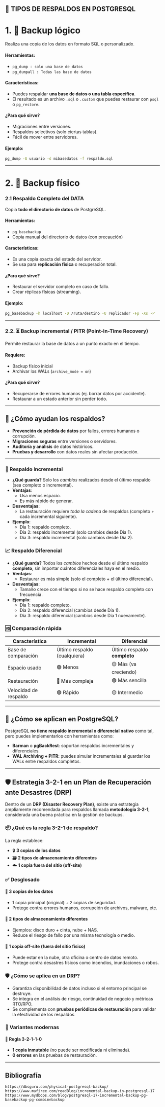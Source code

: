 
## 🧱 TIPOS DE RESPALDOS EN POSTGRESQL

# 1. 🧠 **Backup lógico**
Realiza una copia de los datos en formato SQL o personalizado.

#### Herramientas:
- `pg_dump : solo una base de datos`
- `pg_dumpall : Todas las base de datos`

#### Características:
- Puedes respaldar **una base de datos o una tabla específica**.
- El resultado es un archivo `.sql` o `.custom` que puedes restaurar con `psql` o `pg_restore`.

#### ¿Para qué sirve?
- Migraciones entre versiones.
- Respaldos selectivos (solo ciertas tablas).
- Fácil de mover entre servidores.

#### Ejemplo:
```bash
pg_dump -U usuario -d mibasedatos -f respaldo.sql
```

---

# 2. 💽 **Backup físico**


### 2.1 Respaldo Completo del DATA 
Copia **todo el directorio de datos** de PostgreSQL.

#### Herramientas:
- `pg_basebackup`
- Copia manual del directorio de datos (con precaución)

#### Características:
- Es una copia exacta del estado del servidor.
- Se usa para **replicación física** o recuperación total.

#### ¿Para qué sirve?
- Restaurar el servidor completo en caso de fallo.
- Crear réplicas físicas (streaming).

#### Ejemplo:
```bash
pg_basebackup -h localhost -D /ruta/destino -U replicador -Fp -Xs -P
```

---

### 2.2. ⏳ **Backup incremental / PITR (Point-In-Time Recovery)**
Permite restaurar la base de datos a un punto exacto en el tiempo.

#### Requiere:
- Backup físico inicial
- Archivar los WALs (`archive_mode = on`)

#### ¿Para qué sirve?
- Recuperarse de errores humanos (ej. borrar datos por accidente).
- Restaurar a un estado anterior sin perder todo.

---

## 🧠 ¿Cómo ayudan los respaldos?

- **Prevención de pérdida de datos** por fallos, errores humanos o corrupción.
- **Migraciones seguras** entre versiones o servidores.
- **Auditoría y análisis** de datos históricos.
- **Pruebas y desarrollo** con datos reales sin afectar producción.

---


 
 

### 🔄 Respaldo Incremental

- **¿Qué guarda?** Solo los *cambios* realizados desde el último respaldo (sea completo o incremental).
- **Ventajas**:
  - Usa menos espacio.
  - Es más rápido de generar.
- **Desventajas**:
  - La restauración requiere *toda la cadena* de respaldos (completo + cada incremental siguiente).
- **Ejemplo**:
  - Día 1: respaldo completo.
  - Día 2: respaldo incremental (solo cambios desde Día 1).
  - Día 3: respaldo incremental (solo cambios desde Día 2).
 

### 📈 Respaldo Diferencial

- **¿Qué guarda?** Todos los *cambios* hechos desde el último respaldo **completo**, sin importar cuántos diferenciales haya en el medio.
- **Ventajas**:
  - Restaurar es más simple (solo el completo + el último diferencial).
- **Desventajas**:
  - Tamaño crece con el tiempo si no se hace respaldo completo con frecuencia.
- **Ejemplo**:
  - Día 1: respaldo completo.
  - Día 2: respaldo diferencial (cambios desde Día 1).
  - Día 3: respaldo diferencial (cambios desde Día 1 nuevamente).

 

### 🆚 Comparación rápida

| Característica            | Incremental             | Diferencial             |
|---------------------------|--------------------------|--------------------------|
| Base de comparación       | Último respaldo (cualquiera) | Último respaldo **completo** |
| Espacio usado             | 🟢 Menos                 | 🟡 Más (va creciendo)     |
| Restauración              | 🔴 Más compleja          | 🟢 Más sencilla           |
| Velocidad de respaldo     | 🟢 Rápido                | 🟡 Intermedio             |

 

---

## 🧰 ¿Cómo se aplican en PostgreSQL?

PostgreSQL **no tiene respaldo incremental o diferencial nativo** como tal, pero puedes implementarlos con herramientas como:

- **Barman** o **pgBackRest**: soportan respaldos incrementales y diferenciales.
- **WAL Archiving + PITR**: puedes simular incrementales al guardar los WALs entre respaldos completos.
 

---

## 🛡️ Estrategia 3-2-1 en un Plan de Recuperación ante Desastres (DRP)

Dentro de un **DRP (Disaster Recovery Plan)**, existe una estrategia ampliamente recomendada para respaldos llamada **metodología 3-2-1**, considerada una buena práctica en la gestión de backups.



### 📦 ¿Qué es la regla 3-2-1 de respaldo?

La regla establece:

- 🔒 **3 copias de los datos**  
- 🗃️ **2 tipos de almacenamiento diferentes**  
- ☁️ **1 copia fuera del sitio (off-site)**  
 
### ✅ Desglosado

#### 🔹 3 copias de los datos
- 1 copia principal (original) + 2 copias de seguridad.
- Protege contra errores humanos, corrupción de archivos, malware, etc.

#### 🔹 2 tipos de almacenamiento diferentes
- Ejemplos: disco duro + cinta, nube + NAS.
- Reduce el riesgo de fallo por una misma tecnología o medio.

#### 🔹 1 copia off-site (fuera del sitio físico)
- Puede estar en la nube, otra oficina o centro de datos remoto.
- Protege contra desastres físicos como incendios, inundaciones o robos.



### 🛡️ ¿Cómo se aplica en un DRP?

- Garantiza disponibilidad de datos incluso si el entorno principal se destruye.
- Se integra en el análisis de riesgo, continuidad de negocio y métricas RTO/RPO.
- Se complementa con **pruebas periódicas de restauración** para validar la efectividad de los respaldos.



### 🔁 Variantes modernas

#### 📌 **Regla 3-2-1-1-0**
- **1 copia inmutable** (no puede ser modificada ni eliminada).
- **0 errores** en las pruebas de restauración.


---

## Bibliografía 
```
https://dbsguru.com/physical-postgresql-backup/
https://www.mafiree.com/readBlog/incremental-backup-in-postgresql-17
https://www.mydbops.com/blog/postgresql-17-incremental-backup-pg-basebackup-pg-combinebackup
```


